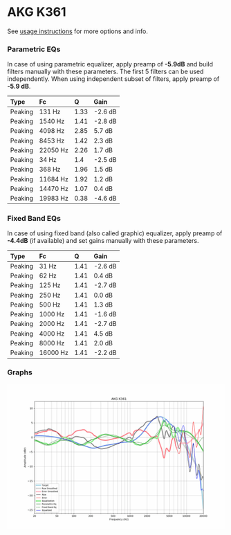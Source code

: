# AKG K361
See [usage instructions](https://github.com/jaakkopasanen/AutoEq#usage) for more options and info.

### Parametric EQs
In case of using parametric equalizer, apply preamp of **-5.9dB** and build filters manually
with these parameters. The first 5 filters can be used independently.
When using independent subset of filters, apply preamp of **-5.9 dB**.

| Type    | Fc       |    Q | Gain    |
|:--------|:---------|:-----|:--------|
| Peaking | 131 Hz   | 1.33 | -2.6 dB |
| Peaking | 1540 Hz  | 1.41 | -2.8 dB |
| Peaking | 4098 Hz  | 2.85 | 5.7 dB  |
| Peaking | 8453 Hz  | 1.42 | 2.3 dB  |
| Peaking | 22050 Hz | 2.26 | 1.7 dB  |
| Peaking | 34 Hz    | 1.4  | -2.5 dB |
| Peaking | 368 Hz   | 1.96 | 1.5 dB  |
| Peaking | 11684 Hz | 1.92 | 1.2 dB  |
| Peaking | 14470 Hz | 1.07 | 0.4 dB  |
| Peaking | 19983 Hz | 0.38 | -4.6 dB |

### Fixed Band EQs
In case of using fixed band (also called graphic) equalizer, apply preamp of **-4.4dB**
(if available) and set gains manually with these parameters.

| Type    | Fc       |    Q | Gain    |
|:--------|:---------|:-----|:--------|
| Peaking | 31 Hz    | 1.41 | -2.6 dB |
| Peaking | 62 Hz    | 1.41 | 0.4 dB  |
| Peaking | 125 Hz   | 1.41 | -2.7 dB |
| Peaking | 250 Hz   | 1.41 | 0.0 dB  |
| Peaking | 500 Hz   | 1.41 | 1.3 dB  |
| Peaking | 1000 Hz  | 1.41 | -1.6 dB |
| Peaking | 2000 Hz  | 1.41 | -2.7 dB |
| Peaking | 4000 Hz  | 1.41 | 4.5 dB  |
| Peaking | 8000 Hz  | 1.41 | 2.0 dB  |
| Peaking | 16000 Hz | 1.41 | -2.2 dB |

### Graphs
![](./AKG%20K361.png)